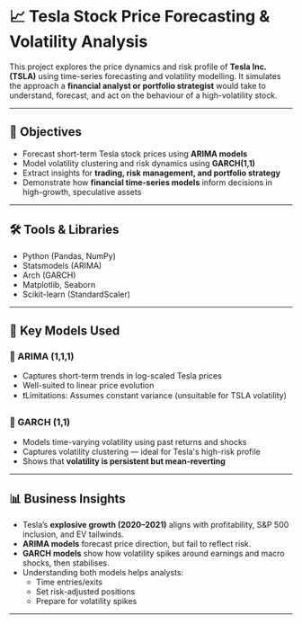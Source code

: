 # 📈 Tesla Stock Price Forecasting & Volatility Analysis

This project explores the price dynamics and risk profile of **Tesla Inc. (TSLA)** using time-series forecasting and volatility modelling. It simulates the approach a **financial analyst or portfolio strategist** would take to understand, forecast, and act on the behaviour of a high-volatility stock.

---

## 📌 Objectives

- Forecast short-term Tesla stock prices using **ARIMA models**
- Model volatility clustering and risk dynamics using **GARCH(1,1)**
- Extract insights for **trading, risk management, and portfolio strategy**
- Demonstrate how **financial time-series models** inform decisions in high-growth, speculative assets

---

## 🛠️ Tools & Libraries

- Python (Pandas, NumPy)
- Statsmodels (ARIMA)
- Arch (GARCH)
- Matplotlib, Seaborn
- Scikit-learn (StandardScaler)

---

## 🧪 Key Models Used

### 🔹 ARIMA (1,1,1)
- Captures short-term trends in log-scaled Tesla prices
- Well-suited to linear price evolution
- ❗Limitations: Assumes constant variance (unsuitable for TSLA volatility)

### 🔹 GARCH (1,1)
- Models time-varying volatility using past returns and shocks
- Captures volatility clustering — ideal for Tesla's high-risk profile
- Shows that **volatility is persistent but mean-reverting**

---

## 📊 Business Insights

- Tesla’s **explosive growth (2020–2021)** aligns with profitability, S&P 500 inclusion, and EV tailwinds.
- **ARIMA models** forecast price direction, but fail to reflect risk.
- **GARCH models** show how volatility spikes around earnings and macro shocks, then stabilises.
- Understanding both models helps analysts:
  - Time entries/exits
  - Set risk-adjusted positions
  - Prepare for volatility spikes

---


